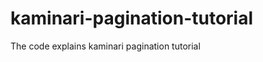kaminari-pagination-tutorial
============================

The code explains kaminari pagination tutorial
